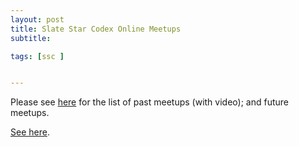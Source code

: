 ```yaml
---
layout: post
title: Slate Star Codex Online Meetups
subtitle: 

tags: [ssc ]


---
```


Please see [here](/acx-online-meetups/) for the list of past meetups (with video); and future meetups.
<!--end.excerpt-->

<script>
window.location.replace("http://joshuafox.com/acx-online-meetups/");


</script>

[See here](/acx-online-meetups/). 

